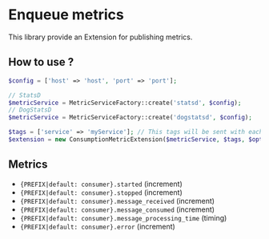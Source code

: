 # Enqueue metrics

This library provide an Extension for publishing metrics.

## How to use ?
```php
$config = ['host' => 'host', 'port' => 'port'];

// StatsD
$metricService = MetricServiceFactory::create('statsd', $config);
// DogStatsD
$metricService = MetricServiceFactory::create('dogstatsd', $config);

$tags = ['service' => 'myService']; // This tags will be sent with each metric
$extension = new ConsumptionMetricExtension($metricService, $tags, $optionalPrefix = 'consumer');
```

## Metrics

- `{PREFIX|default: consumer}.started` (increment)
- `{PREFIX|default: consumer}.stopped` (increment)
- `{PREFIX|default: consumer}.message_received` (increment)
- `{PREFIX|default: consumer}.message_consumed` (increment)
- `{PREFIX|default: consumer}.message_processing_time` (timing)
- `{PREFIX|default: consumer}.error` (increment)
